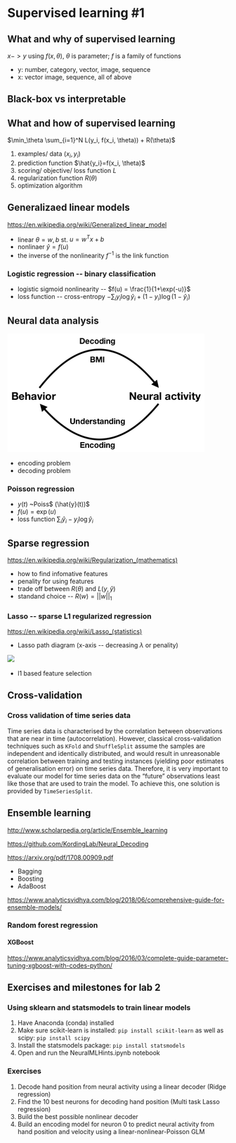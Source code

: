 # Supervised learning #1

## What and why of supervised learning
$x -> y$ using $f(x, \theta)$, $\theta$ is parameter; $f$ is a family of functions
* y: number, category, vector, image, sequence
* x: vector image, sequence, all of above

## Black-box vs interpretable

## What and how of supervised learning

$\min_\theta \sum_{i=1}^N L(y_i, f(x_i, \theta)) + R(\theta)$

1. examples/ data $(x_i, y_i)$
2. prediction function $\hat{y_i}=f(x_i, \theta)$
3. scoring/ objective/ loss function $L$
4. regularization function $R(\theta)$
5. optimization algorithm

## Generalizaed linear models
https://en.wikipedia.org/wiki/Generalized_linear_model

* linear $\theta={w, b}$ st. $u = w^T x + b$
* nonlinaer $\hat{y}=f(u)$
* the inverse of the nonlinearity $f^{-1}$ is the link function

### Logistic regression -- binary classification
* logistic sigmoid nonlinearity -- $f(u) = \frac{1}{1+\exp(-u)}$
* loss function -- cross-entropy $-\sum_i y_i \log \hat{y}_i +(1-y_i)\log(1-\hat{y}_i)$

## Neural data analysis
![](BMI_diag.png)

* encoding problem
* decoding problem

### Poisson regression
* $y(t)$ ~Poiss$ (\hat{y}(t))$
* $f(u) = \exp(u)$
* loss function $\sum_i \hat{y}_i - y_i\log\hat{y}_i$

## Sparse regression
https://en.wikipedia.org/wiki/Regularization_(mathematics)

* how to find infomative features
* penality for using features
* trade off between $R(\theta)$ and $L(y, \hat{y})$
* standand choice -- $R(w)=||w||_1$

### Lasso -- sparse L1 regularized regression
https://en.wikipedia.org/wiki/Lasso_(statistics)

* Lasso path diagram (x-axis -- decreasing $\lambda$ or penality)

![](http://scikit-learn.org/stable/_images/sphx_glr_plot_lasso_lars_001.png)

* l1 based feature selection

## Cross-validation

### Cross validation of time series data
Time series data is characterised by the correlation between observations that are near in time (autocorrelation). However, classical cross-validation techniques such as `KFold` and `ShuffleSplit` assume the samples are independent and identically distributed, and would result in unreasonable correlation between training and testing instances (yielding poor estimates of generalisation error) on time series data. Therefore, it is very important to evaluate our model for time series data on the “future” observations least like those that are used to train the model. To achieve this, one solution is provided by `TimeSeriesSplit`.


## Ensemble learning
http://www.scholarpedia.org/article/Ensemble_learning

https://github.com/KordingLab/Neural_Decoding

https://arxiv.org/pdf/1708.00909.pdf

* Bagging
* Boosting
* AdaBoost

https://www.analyticsvidhya.com/blog/2018/06/comprehensive-guide-for-ensemble-models/


### Random forest regression

#### XGBoost
https://www.analyticsvidhya.com/blog/2016/03/complete-guide-parameter-tuning-xgboost-with-codes-python/

## Exercises and milestones for lab 2

### Using sklearn and statsmodels to train linear models
1. Have Anaconda (conda) installed
2. Make sure scikit-learn is installed:
	`pip install scikit-learn`
   as well as scipy:
   	`pip install scipy`
3. Install the statsmodels package:
	`pip install statsmodels`
4. Open and run the NeuralMLHints.ipynb notebook

### Exercises
1. Decode hand position from neural activity using a linear decoder (Ridge regression)
2. Find the 10 best neurons for decoding hand position (Multi task Lasso regression)
3. Build the best possible nonlinear decoder
4. Build an encoding model for neuron 0 to predict neural activity from hand position and velocity using a linear-nonlinear-Poisson GLM
